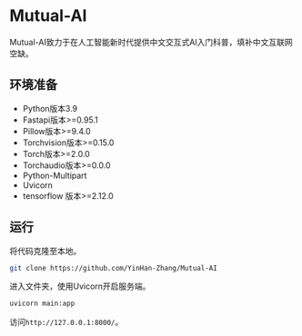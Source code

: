 # Mutual-AI

Mutual-AI致力于在人工智能新时代提供中文交互式AI入门科普，填补中文互联网空缺。

## 环境准备

- Python版本3.9
- Fastapi版本>=0.95.1
- Pillow版本>=9.4.0
- Torchvision版本>=0.15.0
- Torch版本>=2.0.0
- Torchaudio版本>=0.0.0
- Python-Multipart
- Uvicorn
- tensorflow 版本>=2.12.0

## 运行

将代码克隆至本地。

```bash
git clone https://github.com/YinHan-Zhang/Mutual-AI
```

进入文件夹，使用Uvicorn开启服务端。

```bash
uvicorn main:app
```

访问`http://127.0.0.1:8000/`。

